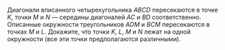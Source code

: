 Диагонали вписанного четырехугольника $ABCD$ пересекаются в точке $K$, 
точки $M$ и $N$ —  середины диагоналей $AC$ и $BD$ соответственно. Описанные 
окружности треугольников $ADM$ и $BCM$ пересекаются в точках $M$ и $L$. 
Докажите, что точки $K$, $L$, $M$ и $N$ лежат на одной окружности (все эти 
точки предполагаются различными).